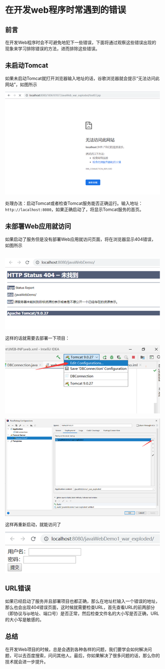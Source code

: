 # 在开发web程序时常遇到的错误

## 前言

在开发Web程序时会不可避免地犯下一些错误，下面将通过观察这些错误出现的现象来学习排除错误的方法，进而排除这些错误。

## 未启动Tomcat

如果未启动Tomcat就打开浏览器输入地址的话，谷歌浏览器就会提示“无法访问此网站”，如图所示

![](assets/20200212-03-刘玉江-1.png)

处理办法：启动Tomcat或者检查Tomcat服务能否正确运行。输入地址：```http://lacalhost:8080```，如果正确启动了，将显示Tomcat服务的首页。

## 未部署Web应用就访问

如果启动了服务但是没有部署Web应用就访问页面，将在浏览器显示404错误，如图所示

 ![](assets/20200212-03-刘玉江-2.png)

这样的话就需要去部署一下项目：

![](assets/20200212-03-刘玉江-3.png)

![](assets/20200212-03-刘玉江-4.png)

这样再重新启动，就能访问了

![](assets/20200212-03-刘玉江-5.png)

## URL错误

如果已经启动了服务并且部署项目也都正确，那么在地址栏输入一个错误的地址，那么也会出现404错误页面，这时候就需要检查URL，首先查看URL的前两部分（即协议与ip地址、端口号）是否正常，然后检查文件名的大小写是否正确，URL的大小写是敏感的。

## 总结

在开发Web项目的时候，总是会遇到各种各样的问题，我们要学会如何解决问题，可以去百度搜索，问问其他人。最后，你如果解决了很多问题的话，那么你的技术就会进一步提升。
